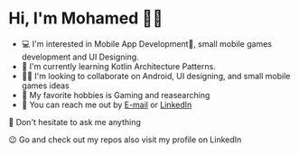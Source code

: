 # Hi, I'm Mohamed 👋🏼
- 💻 I'm interested in Mobile App Development📱, small mobile games development and UI Designing.
- 🌱 I'm currently learning Kotlin Architecture Patterns.
- ✌🏼 I'm looking to collaborate on Android, UI designing, and small mobile games ideas
- 👀 My favorite hobbies is Gaming and reasearching
- 📧 You can reach me out by [E-mail](mohamedhesham011010@gmail.com) or [LinkedIn](https://www.linkedin.com/in/mohamed0hesham/)

📢 Don't hesitate to ask me anything

😉 Go and check out my repos also visit my profile on LinkedIn
